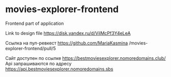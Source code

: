 # movies-explorer-frontend

Frontend part of application

Link to design file https://disk.yandex.ru/d/VilMcPf3Y4eLeA

Ссылка на пул-ревкест https://github.com/MariaKasmina /movies-explorer-frontend/pull/5

Сайт доступен по ссылке https://bestmoviesexplorer.nomoredomains.club/
Api запрашиваются по адресу https://api.bestmoviesexplorer.nomoredomains.sbs
